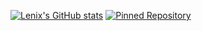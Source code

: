 [![Lenix's GitHub stats](https://github-readme-stats.vercel.app/api?username=lenixdev&hide=stars,prs,issues,contribs&show_icons=true&show=prs_merged_percentage&theme=transparent)](https://github.com/anuraghazra/github-readme-stats)
[![Pinned Repository](https://github-readme-stats.vercel.app/api/pin/?username=lenixdev&repo=lenix_patrolvehicles)](https://github.com/anuraghazra/github-readme-stats)
